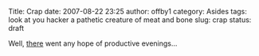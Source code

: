 Title: Crap
date: 2007-08-22 23:25
author: offby1
category: Asides
tags: look at you hacker a pathetic creature of meat and bone
slug: crap
status: draft

Well, [there](http://www.2kgames.com/bioshock/) went any hope of productive evenings\...
